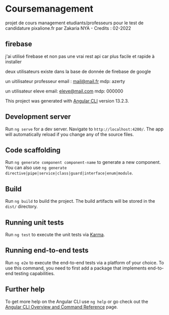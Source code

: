 # Coursemanagement

projet de cours management etudiants/professeurs pour le test de candidature pixalione.fr 
par Zakaria NYA - Credits : 02-2022

## firebase
j'ai utilisé firebase et non pas une vrai rest api car plus facile et rapide à installer

deux utilisateurs existe dans la base de donnée de firebase de google

un uitilisateur professeur 
email : mail@mail.fr
mdp: azerty

un utilisateur eleve
email: eleve@mail.com
mdp: 000000


This project was generated with [Angular CLI](https://github.com/angular/angular-cli) version 13.2.3.

## Development server

Run `ng serve` for a dev server. Navigate to `http://localhost:4200/`. The app will automatically reload if you change any of the source files.

## Code scaffolding

Run `ng generate component component-name` to generate a new component. You can also use `ng generate directive|pipe|service|class|guard|interface|enum|module`.

## Build

Run `ng build` to build the project. The build artifacts will be stored in the `dist/` directory.

## Running unit tests

Run `ng test` to execute the unit tests via [Karma](https://karma-runner.github.io).

## Running end-to-end tests

Run `ng e2e` to execute the end-to-end tests via a platform of your choice. To use this command, you need to first add a package that implements end-to-end testing capabilities.

## Further help

To get more help on the Angular CLI use `ng help` or go check out the [Angular CLI Overview and Command Reference](https://angular.io/cli) page.
